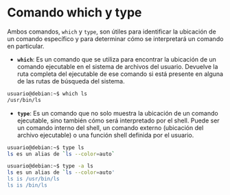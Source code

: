 # Comando which y type

Ambos comandos, `which` y `type`, son útiles para identificar la ubicación de un comando específico y para determinar cómo se interpretará un comando en particular.

- **`which`**: Es un comando que se utiliza para encontrar la ubicación de un comando ejecutable en el sistema de archivos del usuario. Devuelve la ruta completa del ejecutable de ese comando si está presente en alguna de las rutas de búsqueda del sistema.

```bash
usuario@debian:~$ which ls
/usr/bin/ls
```

- **`type`**: Es un comando que no solo muestra la ubicación de un comando ejecutable, sino también cómo será interpretado por el shell. Puede ser un comando interno del shell, un comando externo (ubicación del archivo ejecutable) o una función shell definida por el usuario.

```bash
usuario@debian:~$ type ls
ls es un alias de `ls --color=auto`

usuario@debian:~$ type -a ls
ls es un alias de `ls --color=auto'
ls is /usr/bin/ls
ls is /bin/ls
```
